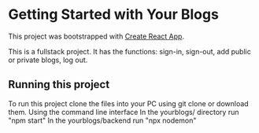 # Getting Started with Your Blogs

This project was bootstrapped with [Create React App](https://github.com/facebook/create-react-app).

This is a fullstack project.
It has the functions: sign-in, sign-out, add public or private blogs, log out.

## Running this project
To run this project clone the files into your PC using git clone or download them.
Using the command line interface
    In the yourblogs/ directory run "npm start"
    In the yourblogs/backend run "npx nodemon"
    
